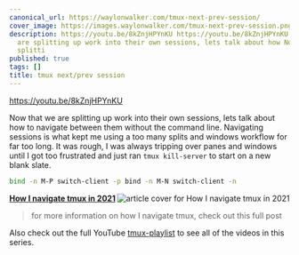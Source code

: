 ```yaml
---
canonical_url: https://waylonwalker.com/tmux-next-prev-session/
cover_image: https://images.waylonwalker.com/tmux-next-prev-session.png
description: https://youtu.be/8kZnjHPYnKU https://youtu.be/8kZnjHPYnKU Now that we
  are splitting up work into their own sessions, lets talk about how Now that we are
  splitti
published: true
tags: []
title: tmux next/prev session
---
```


https://youtu.be/8kZnjHPYnKU

Now that we are splitting up work into their own sessions, lets talk about how to navigate between them without the command line.  Navigating sessions is what kept me using a too many splits and windows workflow for far too long.  It was rough, I was always tripping over panes and windows until I got too frustrated and just ran `tmux kill-server`  to start on a new blank slate.

``` bash
bind -n M-P switch-client -p bind -n M-N switch-client -n
```


  <div class="onelinelink-wrapper">
      <a class="onelinelink" href="https://waylonwalker.com/tmux-nav-2021/">
          <img style="float: right;" align='right' src="https://images.waylonwalker.com/tmux-nav-2021-og_250x140.png" alt="article cover for 
 How I navigate tmux in 2021
"/>
          <p><strong>
 How I navigate tmux in 2021
</strong></p>
      </a>
  </div>


> for more information on how I navigate tmux, check out this full post


Also check out the full YouTube [tmux-playlist](https://www.youtube.com/playlist?list=PLTRNG6WIHETB4reAxbWza3CZeP9KL6Bkr) to see all of the videos in this series.